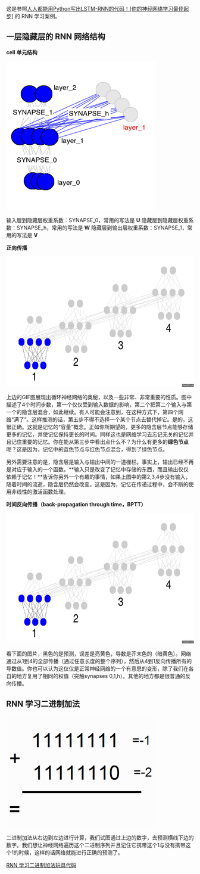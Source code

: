 这是参照[人人都能用Python写出LSTM-RNN的代码！[你的神经网络学习最佳起步]](http://blog.csdn.net/zzukun/article/details/49968129) 的 RNN 学习案例。

## 一层隐藏层的 RNN 网络结构

**cell 单元结构**

<img width="400" height="400" src="images/basic_recurrence_singleton.png"/>

输入层到隐藏层权重系数：SYNAPSE_0，常用的写法是 **U**
隐藏层到隐藏层权重系数：SYNAPSE_h，常用的写法是 **W**
隐藏层到输出层权重系数：SYNAPSE_1，常用的写法是 **V**

**正向传播**

<img width="600" height="350" src="images/recurrence_gif.gif"/>

上边的GIF图展现出循环神经网络的奥秘，以及一些非常、非常重要的性质。图中描述了4个时间步数，第一个仅仅受到输入数据的影响，第二个把第二个输入与第一个的隐含层混合，如此继续。有人可能会注意到，在这种方式下，第四个网络“满了”。这样推测的话，第五步不得不选择一个某个节点去替代掉它。是的，这很正确。这就是记忆的“容量”概念。正如你所期望的，更多的隐含层节点能够存储更多的记忆，并使记忆保持更长的时间。同样这也是网络学习去忘记无关的记忆并且记住重要的记忆。你在能从第三步中看出点什么不？为什么有更多的**绿色节点**呢？这是因为，记忆中的蓝色节点与红色节点混合，得到了绿色节点。

另外需要注意的是，隐含层是输入与输出中间的一道栅栏。事实上，输出已经不再是对应于输入的一个函数。**输入只是改变了记忆中存储的东西，而且输出仅仅依赖于记忆！**告诉你另外一个有趣的事情，如果上图中的第2,3,4步没有输入，随着时间的流逝，隐含层仍然会改变。这是因为，记忆在传递过程中，会不断的使用非线性的激活函数处理。

**时间反向传播（back-propagation through time，BPTT）**

<img width="600" height="350" src="images/backprop_through_time.gif"/>

看下面的图片，黑色的是预测，误差是亮黄色，导数是芥末色的（暗黄色）。网络通过从1到4的全部传播（通过任意长度的整个序列），然后从4到1反向传播所有的导数值。你也可以认为这仅仅是正常神经网络的一个有意思的变形，除了我们在各自的地方复用了相同的权值（突触synapses 0,1,h）。其他的地方都是很普通的反向传播。

## RNN 学习二进制加法

<img width="400" height="300" src="images/binary_addition.gif"/>

二进制加法从右边到左边进行计算，我们试图通过上边的数字，去预测横线下边的数字。我们想让神经网络遍历这个二进制序列并且记住它携带这个1与没有携带这个1的时候，这样的话网络就能进行正确的预测了。

[RNN 学习二进制加法玩具代码](RNN_learn_binary_addition.py)

